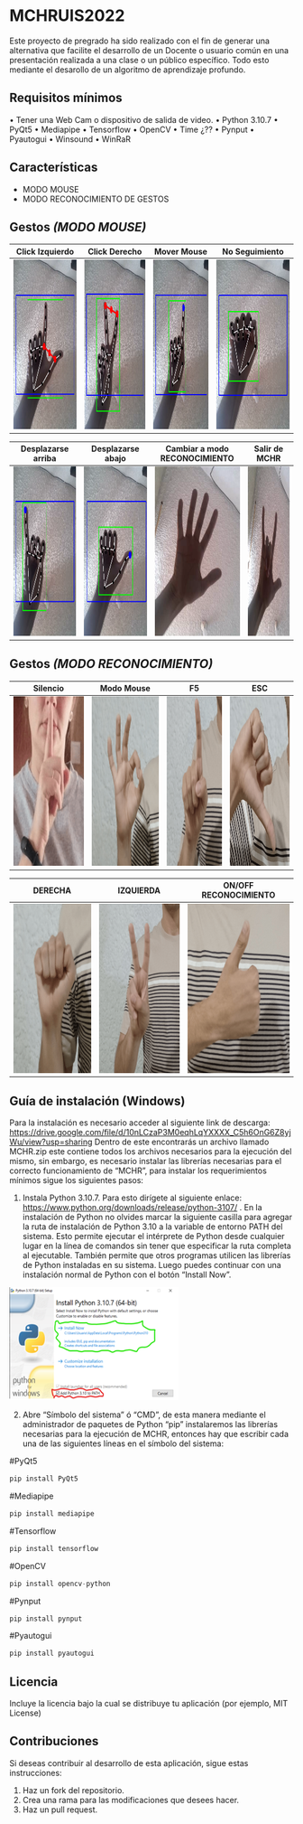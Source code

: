 
# MCHRUIS2022
Este proyecto de pregrado ha sido realizado con el fin de generar una alternativa que facilite el desarrollo de un Docente o usuario común en una presentación realizada a una clase o un público específico. Todo esto mediante el desarollo de un algoritmo de aprendizaje profundo.

## Requisitos mínimos
•	Tener una Web Cam o dispositivo de salida de video.
•	Python 3.10.7
•	PyQt5 
•	Mediapipe 
•	Tensorflow 
•	OpenCV 
•	Time ¿??
•	Pynput 
•	Pyautogui 
•	Winsound 
•	WinRaR



## Características
- MODO MOUSE
- MODO RECONOCIMIENTO DE GESTOS

## Gestos *(MODO MOUSE)*
| Click Izquierdo | Click Derecho | Mover Mouse | No Seguimiento |
| --- | --- | --- | --- |
| <img src="images/click_izquierdo.png" width="300" height="300"> | <img src="images/click_derecho.png" width="300" height="300"> | <img src="images/mover_mouse.png" width="300" height="300"> | <img src="images/no_seguimiento.png" width="300" height="300"> |

| Desplazarse arriba | Desplazarse abajo | Cambiar a modo RECONOCIMIENTO | Salir de MCHR |
| --- | --- | --- | --- |
| <img src="images/up_scroll.png" width="300" height="300"> | <img src="images/down_scroll.png" width="300" height="300"> | <img src="images/cambiar_a _modo_reconocimiento.png" width="300" height="300"> | <img src="images/salir_de_mchr.png" width="300" height="300"> |

## Gestos *(MODO RECONOCIMIENTO)*
| Silencio | Modo Mouse | F5 | ESC |
| --- | --- | --- | --- |
| <img src="images/silencio2.png" width="300" height="300"> | <img src="images/OK.png" width="300" height="300"> | <img src="images/ONE.png" width="300" height="300"> | <img src="images/DISLIKE.png" width="300" height="300"> |

| DERECHA | IZQUIERDA | ON/OFF RECONOCIMIENTO |
| --- | --- | --- | 
| <img src="images/FIST.png" width="300" height="300"> | <img src="images/peace.png" width="300" height="300"> | <img src="images/LIKE.png" width="300" height="300"> | 






## Guía de instalación (Windows)
Para la instalación es necesario acceder al siguiente link de descarga: https://drive.google.com/file/d/10nLCzaP3M0eqhLqYXXXX_C5h6OnG6Z8yjWu/view?usp=sharing
Dentro de este encontrarás un archivo llamado MCHR.zip este contiene todos los archivos necesarios para la ejecución del mismo, sin embargo, es necesario instalar las librerías necesarias para el correcto funcionamiento de “MCHR”, para instalar los requerimientos mínimos sigue los siguientes pasos:

1. Instala Python 3.10.7. Para esto dirígete al siguiente enlace: https://www.python.org/downloads/release/python-3107/ . En la instalación de Python no olvides marcar la siguiente casilla para agregar la ruta de instalación de Python 3.10 a la variable de entorno PATH del sistema. Esto permite ejecutar el intérprete de Python desde cualquier lugar en la línea de comandos sin tener que especificar la ruta completa al ejecutable. También permite que otros programas utilicen las librerías de Python instaladas en su sistema. Luego puedes continuar con una instalación normal de Python con el botón “Install Now”.
<img src="images/pythonsetup.png" width="300" height="200">

2. Abre “Símbolo del sistema” ó “CMD”, de esta manera mediante el administrador de paquetes de Python “pip” instalaremos las librerías necesarias para la ejecución de MCHR, entonces hay que escribir cada una de las siguientes líneas en el símbolo del sistema:

#PyQt5
```python 
pip install PyQt5
```
#Mediapipe
```python 
pip install mediapipe
```
#Tensorflow
```python 
pip install tensorflow
```
#OpenCV
```python 
pip install opencv-python
```
#Pynput
```python 
pip install pynput
```
#Pyautogui
```python 
pip install pyautogui
```

## Licencia
Incluye la licencia bajo la cual se distribuye tu aplicación (por ejemplo, MIT License)

## Contribuciones
Si deseas contribuir al desarrollo de esta aplicación, sigue estas instrucciones:
1. Haz un fork del repositorio.
2. Crea una rama para las modificaciones que desees hacer.
3. Haz un pull request.

